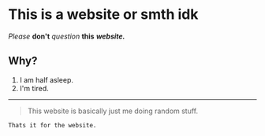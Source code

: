 # This is a website or smth idk
_Please_ **don't** *question* __this__ *__website.__*
## Why?
1) I am half asleep.
2) I'm tired.
---
> This website is basically just me doing random stuff.

`Thats it for the website.`
